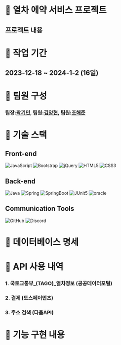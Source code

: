 # 🚉 열차 에약 서비스 프로젝트
## 프로젝트 내용
# 📆 작업 기간
## 2023-12-18 ~ 2024-1-2 (16일)
# 👷 팀원 구성
### 팀장:[곽기민](https://github.com/kminimini), 팀원:[김양현](), 팀원:[조해준](https://github.com/ChoHaeJun)
# 🔧 기술 스택
## Front-end 
<div>
 <img alt="JavaScript" src="https://img.shields.io/badge/javascript-%23323330.svg?style=for-the-badge&logo=javascript&logoColor=%23F7DF1E"/>
 <img alt="Bootstrap" src="https://img.shields.io/badge/bootstrap-%23563D7C.svg?style=for-the-badge&logo=bootstrap&logoColor=white"/>
 <img alt="jQuery" src="https://img.shields.io/badge/jquery-%230769AD.svg?style=for-the-badge&logo=jquery&logoColor=white"/>
 <img alt="HTML5" src="https://img.shields.io/badge/html5-%23E34F26.svg?style=for-the-badge&logo=html5&logoColor=white"/>
 <img alt="CSS3" src="https://img.shields.io/badge/CSS3-1572B6?style=for-the-badge&logo=CSS3&logoColor=white"/>
</div>

## Back-end 
<div>
 <img alt="Java" src="https://img.shields.io/badge/java-%23ED8B00.svg?style=for-the-badge&logo=java&logoColor=white"/>
 <img alt="Spring" src="https://img.shields.io/badge/spring-%236DB33F.svg?style=for-the-badge&logo=spring&logoColor=white"/>
 <img alt="SpringBoot" src="https://img.shields.io/badge/springboot-6DB33F?style=for-the-badge&logo=springboot&logoColor=white"/>
 <img alt="JUnit5" src="https://img.shields.io/badge/JUnit5-25A162?style=for-the-badge&logo=mysql&logoColor=white"/>
 <img alt="oracle" src="https://img.shields.io/badge/oracle-4479A1?style=for-the-badge&logo=oracle&logoColor=red"/>
</div>
 
## Communication Tools
<div>
 <img alt="GitHub" src="https://img.shields.io/badge/github-%23121011.svg?style=for-the-badge&logo=github&logoColor=white"/>   
 <img alt="Discord" src="https://img.shields.io/badge/Discord-%237289DA.svg?style=for-the-badge&logo=discord&logoColor=white"/>
</div>

# 🔐 데이터베이스 명세
# 📃 API 사용 내역

### 1. 국토교통부_(TAGO)_열차정보 (공공데이터포털)

### 2. 결제 (토스페이먼츠)

### 3. 주소 검색 (다음API)

# 📑 기능 구현 내용
